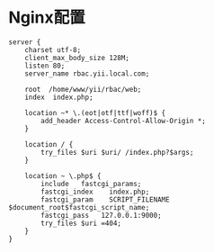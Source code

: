 Nginx配置
=======================

    server {
        charset utf-8;
        client_max_body_size 128M;
        listen 80;
        server_name rbac.yii.local.com;
   
        root  /home/www/yii/rbac/web;
        index  index.php;
    
        location ~* \.(eot|otf|ttf|woff)$ {
           	add_header Access-Control-Allow-Origin *;
        }
    
        location / {
            try_files $uri $uri/ /index.php?$args;
        }
    
        location ~ \.php$ {
            include   fastcgi_params;
            fastcgi_index    index.php;
            fastcgi_param    SCRIPT_FILENAME    $document_root$fastcgi_script_name;
            fastcgi_pass   127.0.0.1:9000;
            try_files $uri =404;
        }
    }